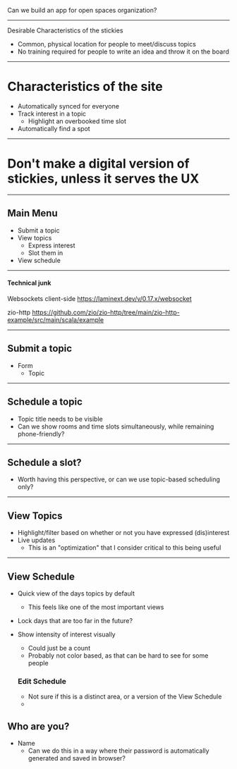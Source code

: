 Can we build an app for open spaces organization?

---

Desirable Characteristics of the stickies

- Common, physical location for people to meet/discuss topics
- No training required for people to write an idea and throw it on the board

---

# Characteristics of the site

- Automatically synced for everyone
- Track interest in a topic
  - Highlight an overbooked time slot
- Automatically find a spot

---

# Don't make a digital version of stickies, unless it serves the UX

---

## Main Menu
- Submit a topic
- View topics
  - Express interest
  - Slot them in
- View schedule

---

#### Technical junk

Websockets client-side
https://laminext.dev/v/0.17.x/websocket

zio-http
https://github.com/zio/zio-http/tree/main/zio-http-example/src/main/scala/example

---

## Submit a topic
- Form
  - Topic

---

## Schedule a topic
- Topic title needs to be visible
- Can we show rooms and time slots simultaneously, while remaining phone-friendly?

---

## Schedule a slot?
- Worth having this perspective, or can we use topic-based scheduling only?

---

## View Topics
- Highlight/filter based on whether or not you have expressed (dis)interest
- Live updates
  - This is an "optimization" that I consider critical to this being useful

---

## View Schedule
- Quick view of the days topics by default
  - This feels like one of the most important views
- Lock days that are too far in the future?
- Show intensity of interest visually
    - Could just be a count
  - Probably not color based, as that can be hard to see for some people

  ### Edit Schedule
  - Not sure if this is a distinct area, or a version of the View Schedule
  - 

## Who are you?
- Name
  - Can we do this in a way where their password is automatically generated and saved in browser?
